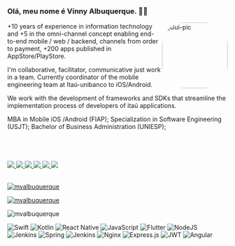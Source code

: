 ### Olá, meu nome é Vinny Albuquerque. 👋🏻


<img align="right" alt="Gui-pic" height="150" style="border-radius:50px;" src="https://avatars.githubusercontent.com/u/14190112?s=96&v=4">

+10 years of experience in information technology and +5 in the omni-channel concept
enabling end-to-end mobile / web / backend, channels from order to payment, +200 apps published in AppStore/PlayStore. 

I'm collaborative, facilitator, communicative just work in a team. Currently coordinator of the mobile engineering team at Itaú-unibanco to iOS/Android. 

We work with the development of frameworks and SDKs that streamline the implementation process of developers of itaú applications.

MBA in Mobile iOS /Android (FIAP); 
Specialization in Software Engineering (USJT);
Bachelor of Business Administration (UNIESP);

<div style="margin-top: 70px;">
 <a href="https://www.linkedin.com/in/@mvalbuquerque/" target="_blank">
    <img src="https://img.shields.io/badge/-LinkedIn-%230077B5?style=for-the-badge&logo=linkedin&logoColor=white" target="_blank">
 </a> 
 <a href="mailto:albuquerquenet@gmail.com">
    <img src="https://img.shields.io/badge/Gmail-%23333?style=for-the-badge&logo=gmail&logoColor=white" target="_blank">
  </a>
 <a href="https://github.com/mvalbuquerque">
    <img src="https://img.shields.io/badge/github-%23333?style=for-the-badge&logo=github&logoColor=white" target="_blank">
  </a>
 <a href="https://mvalbuquerque.gitlab.io/me/">
    <img src="https://img.shields.io/badge/gitlab-%23333?style=for-the-badge&logo=gitlab&logoColor=white" target="_blank">
  </a>
 <a href="https://www.x.com.br/mvalbbuquerque">
    <img src="https://img.shields.io/badge/-Twitter-%23333?style=for-the-badge&logo=x&logoColor=white" target="_blank">
  </a>
 <a href="https://youtu.be/aq2DlyoMDng">
    <img src="https://img.shields.io/badge/-youtube-%23333?style=for-the-badge&logo=youtube&logoColor=white" target="_blank">
  </a>
</div>
<br/>

[![mvalbuquerque](https://streak-stats.demolab.com?user=mvalbuquerque&theme=dark&hide_border=true)](https://git.io/streak-stats)

[![mvalbuquerque](https://github-readme-stats.vercel.app/api?username=mvalbuquerque&show_icons=true&theme=dark#gh-dark-mode-only)](https://github.com/anuraghazra/github-readme-stats#gh-dark-mode-only)

![mvalbuquerque](https://github-readme-stats.vercel.app/api/top-langs/?username=mvalbuquerque&layout=compact)


![Swift](https://img.shields.io/badge/Swift-FF6600?style=for-the-badge&logo=swift&logoColor=white)
![Kotlin](https://img.shields.io/badge/kotlin-6DA55F?style=for-the-badge&logo=kotlin&logoColor=white)
![React Native](https://img.shields.io/badge/react-%23404d59.svg?style=for-the-badge&logo=react&logoColor=%2361DAFB)
![JavaScript](https://img.shields.io/badge/javascript-%23007ACC.svg?style=for-the-badge&logo=javascript&logoColor=white)
![Flutter](https://img.shields.io/badge/flutter-%230db7ed.svg?style=for-the-badge&logo=flutter&logoColor=white)
![NodeJS](https://img.shields.io/badge/node.js-6DA55F?style=for-the-badge&logo=node.js&logoColor=white)
![Jenkins](https://img.shields.io/badge/jenkins-5C2D91?style=for-the-badge&logo=jenkins&logoColor=white)
![Spring](https://img.shields.io/badge/spring-%236DB33F.svg?style=for-the-badge&logo=spring&logoColor=white)
![Jenkins](https://img.shields.io/badge/jenkins-%232C5263.svg?style=for-the-badge&logo=jenkins&logoColor=white)
![Nginx](https://img.shields.io/badge/nginx-%23009639.svg?style=for-the-badge&logo=nginx&logoColor=white)
![Express.js](https://img.shields.io/badge/express.js-%23404d59.svg?style=for-the-badge&logo=express&logoColor=%2361DAFB)
![JWT](https://img.shields.io/badge/JWT-black?style=for-the-badge&logo=JSON%20web%20tokens)
![Angular](https://img.shields.io/badge/angular-%23646CFF.svg?style=for-the-badge&logo=angular&logoColor=white)
